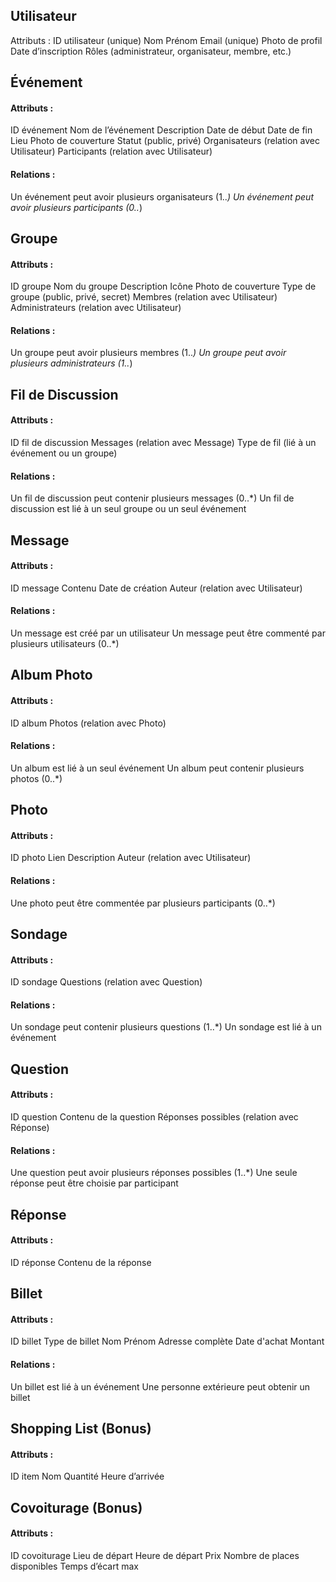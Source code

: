 ## Utilisateur

Attributs :
ID utilisateur (unique)
Nom
Prénom
Email (unique)
Photo de profil
Date d’inscription
Rôles (administrateur, organisateur, membre, etc.)

## Événement

#### Attributs :
ID événement
Nom de l’événement
Description
Date de début
Date de fin
Lieu
Photo de couverture
Statut (public, privé)
Organisateurs (relation avec Utilisateur)
Participants (relation avec Utilisateur)

#### Relations :
Un événement peut avoir plusieurs organisateurs (1..*)
Un événement peut avoir plusieurs participants (0..*)


## Groupe

#### Attributs :
ID groupe
Nom du groupe
Description
Icône
Photo de couverture
Type de groupe (public, privé, secret)
Membres (relation avec Utilisateur)
Administrateurs (relation avec Utilisateur)

#### Relations :
Un groupe peut avoir plusieurs membres (1..*)
Un groupe peut avoir plusieurs administrateurs (1..*)


## Fil de Discussion

#### Attributs :
ID fil de discussion
Messages (relation avec Message)
Type de fil (lié à un événement ou un groupe)

#### Relations :
Un fil de discussion peut contenir plusieurs messages (0..*)
Un fil de discussion est lié à un seul groupe ou un seul événement


## Message

#### Attributs :
ID message
Contenu
Date de création
Auteur (relation avec Utilisateur)

#### Relations :
Un message est créé par un utilisateur
Un message peut être commenté par plusieurs utilisateurs (0..*)


## Album Photo

#### Attributs :
ID album
Photos (relation avec Photo)

#### Relations :
Un album est lié à un seul événement
Un album peut contenir plusieurs photos (0..*)


## Photo

#### Attributs :
ID photo
Lien
Description
Auteur (relation avec Utilisateur)

#### Relations :
Une photo peut être commentée par plusieurs participants (0..*)


## Sondage

#### Attributs :
ID sondage
Questions (relation avec Question)

#### Relations :
Un sondage peut contenir plusieurs questions (1..*)
Un sondage est lié à un événement


## Question

#### Attributs :
ID question
Contenu de la question
Réponses possibles (relation avec Réponse)

#### Relations :
Une question peut avoir plusieurs réponses possibles (1..*)
Une seule réponse peut être choisie par participant


## Réponse

#### Attributs :
ID réponse
Contenu de la réponse


## Billet

#### Attributs :
ID billet
Type de billet
Nom
Prénom
Adresse complète
Date d'achat
Montant

#### Relations :
Un billet est lié à un événement
Une personne extérieure peut obtenir un billet


## Shopping List (Bonus)

#### Attributs :
ID item
Nom
Quantité
Heure d’arrivée


## Covoiturage (Bonus)

#### Attributs :
ID covoiturage
Lieu de départ
Heure de départ
Prix
Nombre de places disponibles
Temps d’écart max